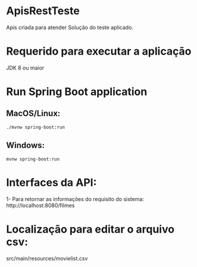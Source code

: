 # ApisRestTeste
Apis criada para atender Solução do teste aplicado.

# Requerido para executar a aplicação
  JDK 8 ou maior
  
# Run Spring Boot application
  ## MacOS/Linux:
    ./mvnw spring-boot:run
  ## Windows:
    mvnw spring-boot:run
# Interfaces da API:
1- Para retornar as informações do requisito do sistema:
  http://localhost:8080/filmes

# Localização para editar o arquivo csv:
  src/main/resources/movielist.csv
